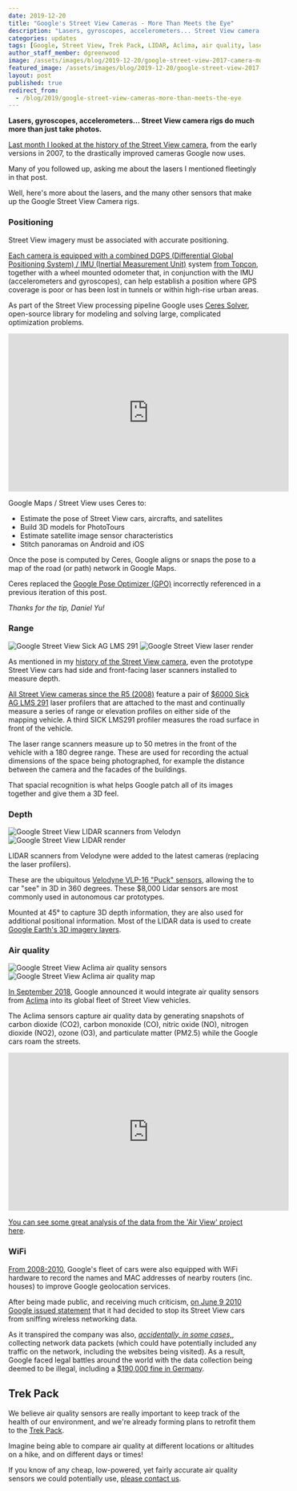 ```yaml
---
date: 2019-12-20
title: "Google's Street View Cameras - More Than Meets the Eye"
description: "Lasers, gyroscopes, accelerometers... Street View camera rigs do much more than just take photos."
categories: updates
tags: [Google, Street View, Trek Pack, LIDAR, Aclima, air quality, laser scanner, DGPS, GPS]
author_staff_member: dgreenwood
image: /assets/images/blog/2019-12-20/google-street-view-2017-camera-mounted-meta.jpg
featured_image: /assets/images/blog/2019-12-20/google-street-view-2017-camera-mounted-sm.jpg
layout: post
published: true
redirect_from:
  - /blog/2019/google-street-view-cameras-more-than-meets-the-eye
---
```


**Lasers, gyroscopes, accelerometers... Street View camera rigs do much more than just take photos.**

[Last month I looked at the history of the Street View camera](/blog/history-of-google-street-view-cameras), from the early versions in 2007, to the drastically improved cameras Google now uses.

Many of you followed up, asking me about the lasers I mentioned fleetingly in that post.

Well, here's more about the lasers, and the many other sensors that make up the Google Street View Camera rigs.

### Positioning

Street View imagery must be associated with accurate positioning.

[Each camera is equipped with a combined DGPS (Differential Global Positioning System) / IMU (Inertial Measurement Unit)](https://books.google.co.uk/books?id=dGpQDwAAQBAJ&pg=PA83&lpg=PA83) system [from Topcon](https://www.topconpositioning.com/mapping), together with a wheel mounted odometer that, in conjunction with the IMU (accelerometers and gyroscopes), can help establish a position where GPS coverage is poor or has been lost in tunnels or within high-rise urban areas.

As part of the Street View processing pipeline Google uses [Ceres Solver](http://ceres-solver.org), open-source library for modeling and solving large, complicated optimization problems.

<iframe width="560" height="315" src="https://www.youtube.com/embed/z00ORu4bU-A" frameborder="0" allow="accelerometer; autoplay; encrypted-media; gyroscope; picture-in-picture" allowfullscreen></iframe>

Google Maps / Street View uses Ceres to:

* Estimate the pose of Street View cars, aircrafts, and satellites
* Build 3D models for PhotoTours
* Estimate satellite image sensor characteristics
* Stitch panoramas on Android and iOS

Once the pose is computed by Ceres, Google aligns or snaps the pose to a map of the road (or path) network in Google Maps.

Ceres replaced the [Google Pose Optimizer (GPO)](http://code.google.com/p/gpo/wiki/GPO) incorrectly referenced in a previous iteration of this post.

_Thanks for the tip, Daniel Yu!_

### Range

<img class="img-fluid" src="/assets/images/blog/2019-12-20/google-street-view-sick-lms-291.jpg" alt="Google Street View Sick AG LMS 291" title="Google Street View Sick AG LMS 291" />

<img class="img-fluid" src="/assets/images/blog/2019-12-20/google-street-view-camera-laser-output.png" alt="Google Street View laser render" title="Google Street View laser render" />

As mentioned in my [history of the Street View camera](/blog/history-of-google-street-view-cameras), even the prototype Street View cars had side and front-facing laser scanners installed to measure depth.

[All Street View cameras since the R5 (2008)](https://books.google.co.uk/books?id=dGpQDwAAQBAJ&pg=PA83&lpg=PA83) feature a pair of [$6000 Sick AG LMS 291](https://www.sick.com/gb/en/detection-and-ranging-solutions/2d-lidar-sensors/lms2xx/lms291-s05/p/p109849) laser profilers that are attached to the mast and continually measure a series of range or elevation profiles on either side of the mapping vehicle. A third SICK LMS291 profiler measures the road surface in front of the vehicle.

The laser range scanners measure up to 50 metres in the front of the vehicle with a 180 degree range. These are used for recording the actual dimensions of the space being photographed, for example the distance between the camera and the facades of the buildings. 

That spacial recognition is what helps Google patch all of its images together and give them a 3D feel.

### Depth

<img class="img-fluid" src="/assets/images/blog/2019-12-20/google-street-view-lidar-velodyn.jpg" alt="Google Street View LIDAR scanners from Velodyn" title="Google Street View LIDAR scanners from Velodyn" />

<img class="img-fluid" src="/assets/images/blog/2019-12-20/google-street-view-camera-lidar-output.jpg" alt="Google Street View LIDAR render" title="Google Street View LIDAR render" />

LIDAR scanners from Velodyne were added to the latest cameras (replacing the laser profilers).

These are the ubiquitous [Velodyne VLP-16 "Puck" sensors](http://velodynelidar.com/products.html), allowing the to car "see" in 3D in 360 degrees. These $8,000 Lidar sensors are most commonly used in autonomous car prototypes.

Mounted at 45° to capture 3D depth information, they are also used for additional positional information. Most of the LIDAR data is used to create [Google Earth's 3D imagery layers](https://support.google.com/earth/answer/148131?hl=en).

### Air quality

<img class="img-fluid" src="/assets/images/blog/2019-12-20/google-street-view-aclima-air-quality.jpg" alt="Google Street View Aclima air quality sensors" title="Google Street View Aclima air quality sensors" />

<img class="img-fluid" src="/assets/images/blog/2019-12-20/google-street-view-aclima-air-quality-map.png" alt="Google Street View Aclima air quality map" title="Google Street View Aclima air quality map" />

[In September 2018](https://techcrunch.com/2018/09/12/google-street-view-cars-are-now-roaming-around-the-planet-checking-our-atmosphere-with-these-sensors/), Google announced it would integrate air quality sensors from [Aclima](https://aclima.io/#products) into its global fleet of Street View vehicles.

The Aclima sensors capture air quality data by generating snapshots of carbon dioxide (CO2), carbon monoxide (CO), nitric oxide (NO), nitrogen dioxide (NO2), ozone (O3), and particulate matter (PM2.5) while the Google cars roam the streets.

<iframe width="560" height="315" src="https://www.youtube.com/embed/mssOGUbqVuc" frameborder="0" allow="accelerometer; autoplay; encrypted-media; gyroscope; picture-in-picture" allowfullscreen></iframe>

[You can see some great analysis of the data from the 'Air View' project here](https://www.google.com/earth/outreach/special-projects/air-quality/).

### WiFi

[From 2008-2010](https://www.wired.com/2014/04/threatlevel_0401_streetview/), Google's fleet of cars were also equipped with WiFi hardware to record the names and MAC addresses of nearby routers (inc. houses) to improve Google geolocation services.

After being made public, and receiving much criticism, [on June 9 2010 Google issued statement](https://googleblog.blogspot.com/2010/05/wifi-data-collection-update.html) that it had decided to stop its Street View cars from sniffing wireless networking data.

As it transpired the company was also, [_accidentally, in some cases,_](https://publicpolicy.googleblog.com/2010/05/wifi-data-collection-update.html), collecting network data packets (which could have potentially included any traffic on the network, including the websites being visited). As a result, Google faced legal battles around the world with the data collection being deemed to be illegal, including a [$190,000 fine in Germany](https://www.engadget.com/2013-04-22-google-street-view-fine-germany.html).

## Trek Pack

We believe air quality sensors are really important to keep track of the health of our environment, and we're already forming plans to retrofit them to the [Trek Pack](/trek-pack).

Imagine being able to compare air quality at different locations or altitudes on a hike, and on different days or times!

If you know of any cheap, low-powered, yet fairly accurate air quality sensors we could potentially use, [please contact us](/contact).